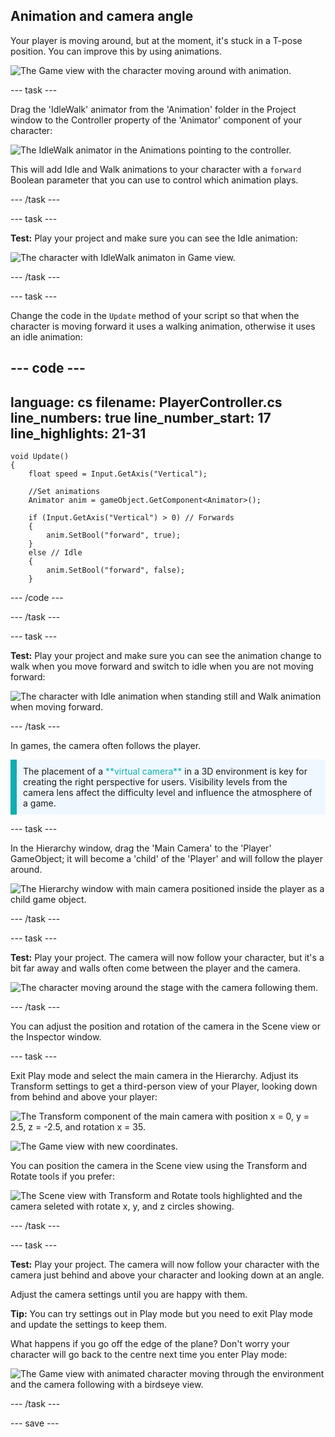 ## Animation and camera angle

Your player is moving around, but at the moment, it's stuck in a T-pose position. You can improve this by using animations. 

![The Game view with the character moving around with animation.](images/animated-char.gif)

--- task ---

Drag the 'IdleWalk' animator from the 'Animation' folder in the Project window to the Controller property of the 'Animator' component of your character:

![The IdleWalk animator in the Animations pointing to the controller.](images/move_idlewalk.png)

This will add Idle and Walk animations to your character with a `forward` Boolean parameter that you can use to control which animation plays.

--- /task ---

--- task ---

**Test:** Play your project and make sure you can see the Idle animation:

![The character with IdleWalk animaton in Game view.](images/idlewalk-animation.gif)

--- /task ---

--- task ---

Change the code in the `Update` method of your script so that when the character is moving forward it uses a walking animation, otherwise it uses an idle animation: 

--- code ---
---
language: cs
filename: PlayerController.cs
line_numbers: true
line_number_start: 17
line_highlights: 21-31
---
    void Update()
    {
        float speed = Input.GetAxis("Vertical");

        //Set animations
        Animator anim = gameObject.GetComponent<Animator>();

        if (Input.GetAxis("Vertical") > 0) // Forwards
        {
            anim.SetBool("forward", true);
        }
        else // Idle
        {
            anim.SetBool("forward", false);
        }
--- /code ---

--- /task ---

--- task ---

**Test:** Play your project and make sure you can see the animation change to walk when you move forward and switch to idle when you are not moving forward: 

![The character with Idle animation when standing still and Walk animation when moving forward.](images/idle-and-walk-animation.gif)

--- /task ---

In games, the camera often follows the player. 

<p style="border-left: solid; border-width:10px; border-color: #0faeb0; background-color: aliceblue; padding: 10px;">
The placement of a <span style="color: #0faeb0">**virtual camera**</span> in a 3D environment is key for creating the right perspective for users. Visibility levels from the camera lens affect the difficulty level and influence the atmosphere of a game. 
</p>

--- task ---

In the Hierarchy window, drag the 'Main Camera' to the 'Player' GameObject; it will become a 'child' of the 'Player' and will follow the player around. 

![The Hierarchy window with main camera positioned inside the player as a child game object.](images/child-camera.png)

--- /task ---

--- task ---

**Test:** Play your project. The camera will now follow your character, but it's a bit far away and walls often come between the player and the camera. 

![The character moving around the stage with the camera following them.](images/camera-follow-player.gif)

--- /task ---

You can adjust the position and rotation of the camera in the Scene view or the Inspector window.

--- task ---

Exit Play mode and select the main camera in the Hierarchy. Adjust its Transform settings to get a third-person view of your Player, looking down from behind and above your player: 

![The Transform component of the main camera with position x = 0, y = 2.5, z = -2.5, and rotation x = 35.](images/birdseye-transform.png)

![The Game view with new coordinates.](images/birdseye-game.png)

You can position the camera in the Scene view using the Transform and Rotate tools if you prefer:

![The Scene view with Transform and Rotate tools highlighted and the camera seleted with rotate x, y, and z circles showing.](images/transform-rotate-scene.png)

--- /task ---

--- task ---

**Test:** Play your project. The camera will now follow your character with the camera just behind and above your character and looking down at an angle.

Adjust the camera settings until you are happy with them.

**Tip:** You can try settings out in Play mode but you need to exit Play mode and update the settings to keep them.

What happens if you go off the edge of the plane? Don't worry your character will go back to the centre next time you enter Play mode:

![The Game view with animated character moving through the environment and the camera following with a birdseye view.](images/birdseye-walkthrough.gif)

--- /task ---

--- save ---
